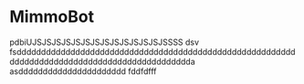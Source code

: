 # MimmoBot
pdbiUJSJSJSJSJSJSJSJSJSJSJSJSJSJSSSS
dsv
fsdddddddddddddddddddddddddddddddddddddddddddddddddddddddddddddddddddddddddddddddddddddddddddddda
asdddddddddddddddddddddd
fddfdfff
